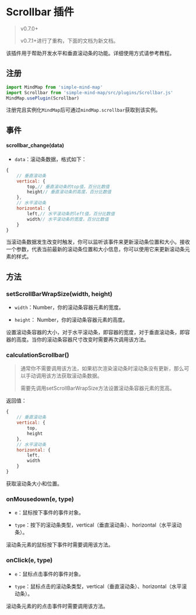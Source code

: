 # Scrollbar 插件

> v0.7.0+
>
> v0.7.1+进行了重构，下面的文档为新文档。

该插件用于帮助开发水平和垂直滚动条的功能。详细使用方式请参考教程。

## 注册

```js
import MindMap from 'simple-mind-map'
import Scrollbar from 'simple-mind-map/src/plugins/Scrollbar.js'
MindMap.usePlugin(Scrollbar)
```

注册完且实例化`MindMap`后可通过`mindMap.scrollbar`获取到该实例。

## 事件

#### scrollbar_change(data)

- `data`：滚动条数据，格式如下：

```js
{
    // 垂直滚动条
    vertical: {
        top,// 垂直滚动条的top值，百分比数值
        height// 垂直滚动条的高度，百分比数值
    },
    // 水平滚动条
    horizontal: {
        left,// 水平滚动条的left值，百分比数值
        width// 水平滚动条的宽度，百分比数值
    }
}
```

当滚动条数据发生改变时触发，你可以监听该事件来更新滚动条位置和大小。接收一个参数，代表当前最新的滚动条位置和大小信息，你可以使用它来更新滚动条元素的样式。

## 方法

### setScrollBarWrapSize(width, height)

- `width`：Number，你的滚动条容器元素的宽度。

- `height`： Number，你的滚动条容器元素的高度。

设置滚动条容器的大小，对于水平滚动条，即容器的宽度，对于垂直滚动条，即容器的高度。当你的滚动条容器尺寸改变时需要再次调用该方法。

### calculationScrollbar()

> 通常你不需要调用该方法，如果初次渲染滚动条时滚动条没有更新，那么可以手动调用该方法获取滚动条数据。
>
> 需要先调用setScrollBarWrapSize方法设置滚动条容器元素的宽高。

返回值：

```js
{
    // 垂直滚动条
    vertical: {
        top,
        height
    },
    // 水平滚动条
    horizontal: {
        left,
        width
    }
}
```

获取滚动条大小和位置。

### onMousedown(e, type)

- `e`：鼠标按下事件的事件对象。

- `type`：按下的滚动条类型，vertical（垂直滚动条）、horizontal（水平滚动条）。

滚动条元素的鼠标按下事件时需要调用该方法。

### onClick(e, type)

- `e`：鼠标点击事件的事件对象。

- `type`：鼠标点击的滚动条类型，vertical（垂直滚动条）、horizontal（水平滚动条）。

滚动条元素的的点击事件时需要调用该方法。
